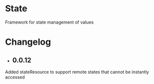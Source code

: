 # State
Framework for state management of values

# Changelog
* ## 0.0.12
Added stateResource to support remote states that cannot be instantly accessed
